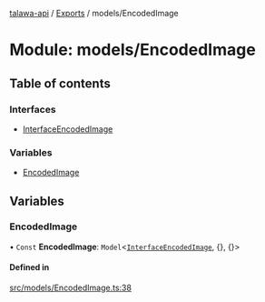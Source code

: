 [talawa-api](../README.md) / [Exports](../modules.md) / models/EncodedImage

# Module: models/EncodedImage

## Table of contents

### Interfaces

- [InterfaceEncodedImage](../interfaces/models_EncodedImage.InterfaceEncodedImage.md)

### Variables

- [EncodedImage](models_EncodedImage.md#encodedimage)

## Variables

### EncodedImage

• `Const` **EncodedImage**: `Model`\<[`InterfaceEncodedImage`](../interfaces/models_EncodedImage.InterfaceEncodedImage.md), \{\}, \{\}\>

#### Defined in

[src/models/EncodedImage.ts:38](https://github.com/PalisadoesFoundation/talawa-api/blob/12ccdb6/src/models/EncodedImage.ts#L38)
